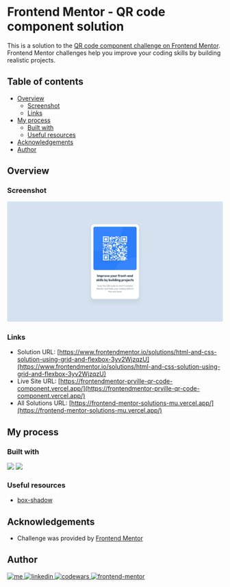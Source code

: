 # Frontend Mentor - QR code component solution

This is a solution to the [QR code component challenge on Frontend Mentor](https://www.frontendmentor.io/challenges/qr-code-component-iux_sIO_H). Frontend Mentor challenges help you improve your coding skills by building realistic projects.

## Table of contents

- [Overview](#overview)
  - [Screenshot](#screenshot)
  - [Links](#links)
- [My process](#my-process)
  - [Built with](#built-with)
  - [Useful resources](#useful-resources)
- [Acknowledgements](#acknowledgements)
- [Author](#author)

## Overview

### Screenshot

![](./design/desktop-design.jpg)

### Links

- Solution URL: [https://www.frontendmentor.io/solutions/html-and-css-solution-using-grid-and-flexbox-3yv2WjzqzU](https://www.frontendmentor.io/solutions/html-and-css-solution-using-grid-and-flexbox-3yv2WjzqzU)
- Live Site URL: [https://frontendmentor-prville-qr-code-component.vercel.app/](https://frontendmentor-prville-qr-code-component.vercel.app/)
- All Solutions URL: [https://frontend-mentor-solutions-mu.vercel.app/](https://frontend-mentor-solutions-mu.vercel.app/)

## My process

### Built with

<p>
  <img src="https://img.shields.io/badge/HTML-E34F26?style=for-the-badge&logo=html5&logoColor=white" />
  <img src="https://img.shields.io/badge/CSS-1572B6?style=for-the-badge&logo=css3&logoColor=white" />
</p>

### Useful resources

- [box-shadow](https://developer.mozilla.org/en-US/docs/Web/CSS/box-shadow)

## Acknowledgements

- Challenge was provided by [Frontend Mentor](https://www.frontendmentor.io)

## Author

<p>
  <a href="https://villeprami.vercel.app/">
    <img alt="me" title="Me" src="https://img.shields.io/badge/portfolio-000000?style=for-the-badge&logo=About.me&logoColor=white" />
  </a>
  <a href="https://www.linkedin.com/in/ville-prami/">
    <img alt="linkedin" title="LinkedIn" src="https://img.shields.io/badge/LinkedIn-0077B5?style=for-the-badge&logo=linkedin&logoColor=white" />
  </a>
   <a href="https://www.codewars.com/users/PrVille" >
    <img alt="codewars" title="Codewars" src="https://img.shields.io/badge/Codewars-B1361E?style=for-the-badge&logo=Codewars&logoColor=white" />
  </a>
  <a href="https://www.frontendmentor.io/profile/PrVille" >
    <img alt="frontend-mentor" title="Frontend Mentor" src="https://img.shields.io/badge/FRONTEND%20MENTOR-f8f9f8?style=for-the-badge&logo=Frontend-Mentor&logoColor=black" />
  </a>
</p>
